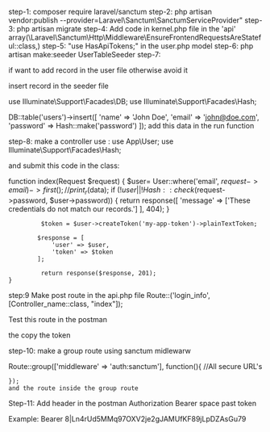 step-1: 
composer require laravel/sanctum
step-2:
php artisan vendor:publish --provider=Laravel\Sanctum\SanctumServiceProvider"
step-3:
php artisan migrate
step-4:
Add code in kernel.php file in the 'api' array(\Laravel\Sanctum\Http\Middleware\EnsureFrontendRequestsAreStateful::class,)
step-5:
"use HasApiTokens;"
in the user.php model
step-6:
php artisan make:seeder UserTableSeeder
step-7:

if want to add record in the user file otherwise avoid it

insert record in the seeder file

use Illuminate\Support\Facades\DB;
use Illuminate\Support\Facades\Hash;



DB::table('users')->insert([
    'name' => 'John Doe',
    'email' => 'john@doe.com',
    'password' => Hash::make('password')
]);
add this data in the run function

step-8:
make a controller 
use :
use App\User;
use Illuminate\Support\Facades\Hash;

and submit this code in the class: 

function index(Request $request)
    {
        $user= User::where('email', $request->email)->first();
        // print_r($data);
            if (!$user || !Hash::check($request->password, $user->password)) {
                return response([
                    'message' => ['These credentials do not match our records.']
                ], 404);
            }
        
             $token = $user->createToken('my-app-token')->plainTextToken;
        
            $response = [
                'user' => $user,
                'token' => $token
            ];
        
             return response($response, 201);
    }

 step:9
 Make post route in the api.php file
 Route::('login_info', [Controller_name::class, "index"]);

 Test this route in the postman

 the copy the token

step-10:
make a group route using sanctum midlewarw

Route::group(['middleware' => 'auth:sanctum'], function(){
    //All secure URL's

    });
    and the route inside the group route

 Step-11:
 Add header in the postman
 Authorization
 Bearer space past token

 Example:
 Bearer 8|Ln4rUd5MMq97OXV2je2gJAMUfKF89jLpDZAsGu79

